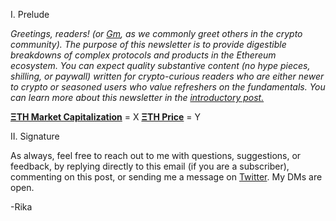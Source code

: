 I. Prelude

_Greetings, readers! (or_ [_Gm_](https://www.wsj.com/articles/gm-crypto-bitcoin-nfts-twitter-11649261057)_, as we commonly greet others in the crypto community). The purpose of this newsletter is to provide digestible breakdowns of complex protocols and products in the Ethereum ecosystem. You can expect quality substantive content (no hype pieces, shilling, or paywall) written for crypto-curious readers who are either newer to crypto or seasoned users who value refreshers on the fundamentals. You can learn more about this newsletter in the_ [_introductory post._](https://paragraph.xyz/@sharingiscaring/breaking-down-ethereum-protocols-products)

[**ΞTH Market Capitalization**](https://coinmarketcap.com/currencies/ethereum/) = X
[**ΞTH Price**](https://coinmarketcap.com/currencies/ethereum/) = Y

II. Signature

As always, feel free to reach out to me with questions, suggestions, or feedback, by replying directly to this email (if you are a subscriber), commenting on this post, or sending me a message on [Twitter](https://twitter.com/RikaGoldberg). My DMs are open.

-Rika


